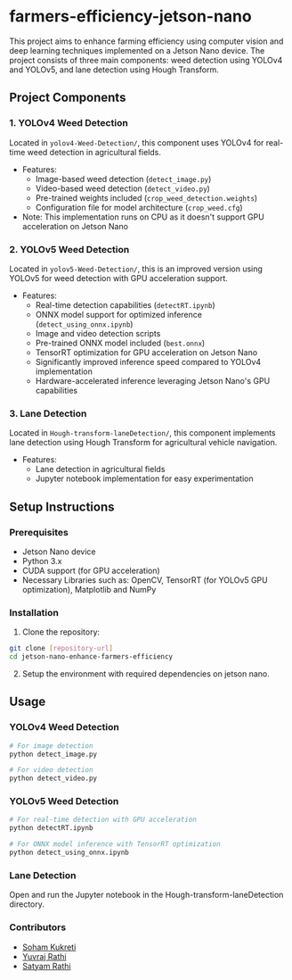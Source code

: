 # farmers-efficiency-jetson-nano

This project aims to enhance farming efficiency using computer vision and deep learning techniques implemented on a Jetson Nano device. The project consists of three main components: weed detection using YOLOv4 and YOLOv5, and lane detection using Hough Transform.

## Project Components

### 1. YOLOv4 Weed Detection
Located in `yolov4-Weed-Detection/`, this component uses YOLOv4 for real-time weed detection in agricultural fields.
- Features:
  - Image-based weed detection (`detect_image.py`)
  - Video-based weed detection (`detect_video.py`)
  - Pre-trained weights included (`crop_weed_detection.weights`)
  - Configuration file for model architecture (`crop_weed.cfg`)
- Note: This implementation runs on CPU as it doesn't support GPU acceleration on Jetson Nano

### 2. YOLOv5 Weed Detection
Located in `yolov5-Weed-Detection/`, this is an improved version using YOLOv5 for weed detection with GPU acceleration support.
- Features:
  - Real-time detection capabilities (`detectRT.ipynb`)
  - ONNX model support for optimized inference (`detect_using_onnx.ipynb`)
  - Image and video detection scripts
  - Pre-trained ONNX model included (`best.onnx`)
  - TensorRT optimization for GPU acceleration on Jetson Nano
  - Significantly improved inference speed compared to YOLOv4 implementation
  - Hardware-accelerated inference leveraging Jetson Nano's GPU capabilities

### 3. Lane Detection
Located in `Hough-transform-laneDetection/`, this component implements lane detection using Hough Transform for agricultural vehicle navigation.
- Features:
  - Lane detection in agricultural fields
  - Jupyter notebook implementation for easy experimentation

## Setup Instructions

### Prerequisites
- Jetson Nano device
- Python 3.x
- CUDA support (for GPU acceleration)
- Necessary Libraries such as: OpenCV, TensorRT (for YOLOv5 GPU optimization), Matplotlib and NumPy

### Installation

1. Clone the repository:
```bash
git clone [repository-url]
cd jetson-nano-enhance-farmers-efficiency
```
2. Setup the environment with required dependencies on jetson nano.

## Usage

### YOLOv4 Weed Detection
```bash
# For image detection
python detect_image.py 

# For video detection
python detect_video.py 
```

### YOLOv5 Weed Detection
```bash
# For real-time detection with GPU acceleration
python detectRT.ipynb

# For ONNX model inference with TensorRT optimization
python detect_using_onnx.ipynb
```

### Lane Detection
Open and run the Jupyter notebook in the Hough-transform-laneDetection directory.

### Contributors
- [Soham Kukreti](https://github.com/SohamKukreti)
- [Yuvraj Rathi](https://github.com/yryuvraj)
- [Satyam Rathi](https://github.com/satyamrathirar)
